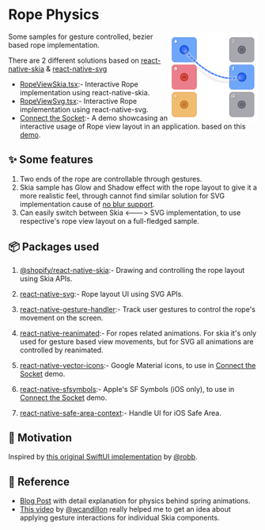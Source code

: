 # Rope Physics

<a href="https://youtu.be/27pTWrcEDC4">
  <img alt="Animated toolbar in react-native" align="right" src="../../assets/demo/rope/rope-sockets-demo.png" height="180px">
</a>

Some samples for gesture controlled, bezier based rope implementation.

There are 2 different solutions based on [react-native-skia](https://github.com/Shopify/react-native-skia) & [react-native-svg](https://github.com/react-native-svg/react-native-svg)

- [RopeViewSkia.tsx](./RopeViewSkia.tsx):- Interactive Rope implementation using react-native-skia.
- [RopeViewSvg.tsx](./RopeViewSvg.tsx):- Interactive Rope implementation using react-native-svg.
- [Connect the Socket](./plug_socket#readme):- A demo showcasing an interactive usage of Rope view layout in an application. based on this [demo](https://twitter.com/DLX/status/1544373383915356167).

## ✨ Some features

1. Two ends of the rope are controllable through gestures.
2. Skia sample has Glow and Shadow effect with the rope layout to give it a more realistic feel, through cannot find similar solution for SVG implementation cause of [no blur support](https://github.com/react-native-svg/react-native-svg/issues/150).
3. Can easily switch between Skia <---> SVG implementation, to use respective's rope view layout on a full-fledged sample.

## 📦 Packages used

1. [@shopify/react-native-skia](https://github.com/Shopify/react-native-skia):- Drawing and controlling the rope layout using Skia APIs.

2. [react-native-svg](https://github.com/react-native-svg/react-native-svg):- Rope layout UI using SVG APIs.

3. [react-native-gesture-handler](https://github.com/software-mansion/react-native-gesture-handler):- Track user gestures to control the rope's movement on the screen.

4. [react-native-reanimated](https://github.com/software-mansion/react-native-reanimated):- For ropes related animations. For skia it's only used for gesture based view movements, but for SVG all animations are controlled by reanimated.

5. [react-native-vector-icons](https://github.com/oblador/react-native-vector-icons):- Google Material icons, to use in [Connect the Socket](./plug_socket#readme) demo.

6. [react-native-sfsymbols](https://github.com/birkir/react-native-sfsymbols):- Apple's SF Symbols (iOS only), to use in [Connect the Socket](./plug_socket#readme) demo.

7. [react-native-safe-area-context](https://github.com/th3rdwave/react-native-safe-area-context):- Handle UI for iOS Safe Area.

## 🌻 Motivation

Inspired by [this original SwiftUI implementation](https://twitter.com/DLX/status/1544373383915356167) by [@robb](https://github.com/robb).

## 🔗 Reference

- [Blog Post](https://blog.maximeheckel.com/posts/the-physics-behind-spring-animations/) with detail explanation for physics behind spring animations.
- [This video](https://www.youtube.com/watch?v=yBuhnVDXekQ) by [@wcandillon](https://github.com/wcandillon) really helped me to get an idea about applying gesture interactions for individual Skia components.
